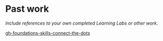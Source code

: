 # Past work

_Include references to your own completed Learning Labs or other work_.

[gh-foundations-skills-connect-the-dots](https://github.com/jantzenc/gh-foundations-skills-connect-the-dots)  
